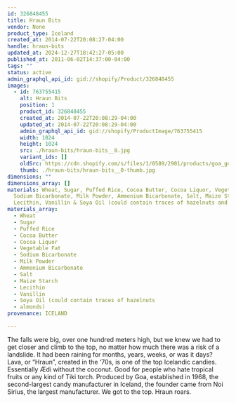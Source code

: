 ```yaml
---
id: 326848455
title: Hraun Bits
vendor: None
product_type: Iceland
created_at: 2014-07-22T20:08:27-04:00
handle: hraun-bits
updated_at: 2024-12-27T18:42:27-05:00
published_at: 2011-06-02T14:37:00-04:00
tags: ""
status: active
admin_graphql_api_id: gid://shopify/Product/326848455
images:
  - id: 763755415
    alt: Hraun Bits
    position: 1
    product_id: 326848455
    created_at: 2014-07-22T20:08:29-04:00
    updated_at: 2014-07-22T20:08:29-04:00
    admin_graphql_api_id: gid://shopify/ProductImage/763755415
    width: 1024
    height: 1024
    src: ./hraun-bits/hraun-bits__0.jpg
    variant_ids: []
    oldSrc: https://cdn.shopify.com/s/files/1/0589/2901/products/goa_gou_hraun_bitar.jpeg?v=1406074109
    thumb: ./hraun-bits/hraun-bits__0-thumb.jpg
dimensions: ""
dimensions_array: []
materials: Wheat, Sugar, Puffed Rice, Cocoa Butter, Cocoa Liquor, Vegetable Fat,
  Sodium Bicarbonate, Milk Powder, Ammonium Bicarbonate, Salt, Maize Starch,
  Lecithin, Vanillin & Soya Oil (could contain traces of hazelnuts and almonds)
materials_array:
  - Wheat
  - Sugar
  - Puffed Rice
  - Cocoa Butter
  - Cocoa Liquor
  - Vegetable Fat
  - Sodium Bicarbonate
  - Milk Powder
  - Ammonium Bicarbonate
  - Salt
  - Maize Starch
  - Lecithin
  - Vanillin
  - Soya Oil (could contain traces of hazelnuts
  - almonds)
provenance: ICELAND

---
```


The falls were big, over one hundred meters high, but we knew we had to get closer and climb to the top, no matter how much there was a risk of a landslide. It had been raining for months, years, weeks, or was it days? Lava, or “Hraun”, created in the ‘70s, is one of the top Icelandic candies. Essentially Ædi without the coconut. Good for people who hate tropical fruits or any kind of Tiki torch. Produced by Goa, established in 1968, the second-largest candy manufacturer in Iceland, the founder came from Noi Sirius, the largest manufacturer. We got to the top. Hraun roars.